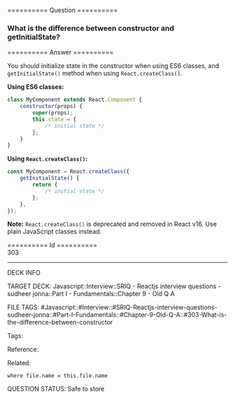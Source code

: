 ========== Question ==========  

### What is the difference between constructor and getInitialState?  

========== Answer ==========  

You should initialize state in the constructor when using ES6 classes, and `getInitialState()` method when using `React.createClass()`.

**Using ES6 classes:**

```javascript
class MyComponent extends React.Component {
    constructor(props) {
        super(props);
        this.state = {
            /* initial state */
        };
    }
}
```

**Using `React.createClass()`:**

```javascript
const MyComponent = React.createClass({
    getInitialState() {
        return {
            /* initial state */
        };
    },
});
```

**Note:** `React.createClass()` is deprecated and removed in React v16. Use plain JavaScript classes instead.

========== Id ==========  
303

---

DECK INFO

TARGET DECK: Javascript::Interview::SRIQ - Reactjs interview questions - sudheer jonna::Part I - Fundamentals::Chapter 9 - Old Q A

FILE TAGS: #Javascript::#Interview::#SRIQ-Reactjs-interview-questions-sudheer-jonna::#Part-I-Fundamentals::#Chapter-9-Old-Q-A::#303-What-is-the-difference-between-constructor

Tags:

Reference:

Related:

```dataview
where file.name = this.file.name
```
QUESTION STATUS: Safe to store
